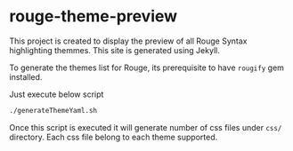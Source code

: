 # rouge-theme-preview

This project is created to display the preview of all Rouge Syntax highlighting themmes. This site is generated using Jekyll.

To generate the themes list for Rouge, its prerequisite to have ```rougify``` gem installed.

Just execute below script

```bash
./generateThemeYaml.sh
```

Once this script is executed it will generate number of css files under ```css/``` directory. Each css file belong to each theme supported.
